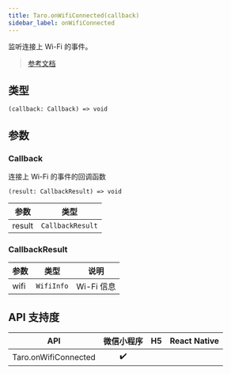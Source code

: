 ```yaml
---
title: Taro.onWifiConnected(callback)
sidebar_label: onWifiConnected
---
```


监听连接上 Wi-Fi 的事件。

> [参考文档](https://developers.weixin.qq.com/miniprogram/dev/api/device/wifi/wx.onWifiConnected.html)

## 类型

```tsx
(callback: Callback) => void
```

## 参数

### Callback

连接上 Wi-Fi 的事件的回调函数

```tsx
(result: CallbackResult) => void
```

<table>
  <thead>
    <tr>
      <th>参数</th>
      <th>类型</th>
    </tr>
  </thead>
  <tbody>
    <tr>
      <td>result</td>
      <td><code>CallbackResult</code></td>
    </tr>
  </tbody>
</table>

### CallbackResult

<table>
  <thead>
    <tr>
      <th>参数</th>
      <th>类型</th>
      <th>说明</th>
    </tr>
  </thead>
  <tbody>
    <tr>
      <td>wifi</td>
      <td><code>WifiInfo</code></td>
      <td>Wi-Fi 信息</td>
    </tr>
  </tbody>
</table>

## API 支持度

| API | 微信小程序 | H5 | React Native |
| :---: | :---: | :---: | :---: |
| Taro.onWifiConnected | ✔️ |  |  |
